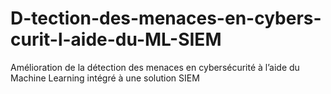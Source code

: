 # D-tection-des-menaces-en-cybers-curit-l-aide-du-ML-SIEM
Amélioration de la détection des menaces en cybersécurité à l’aide du Machine Learning intégré à une solution SIEM
